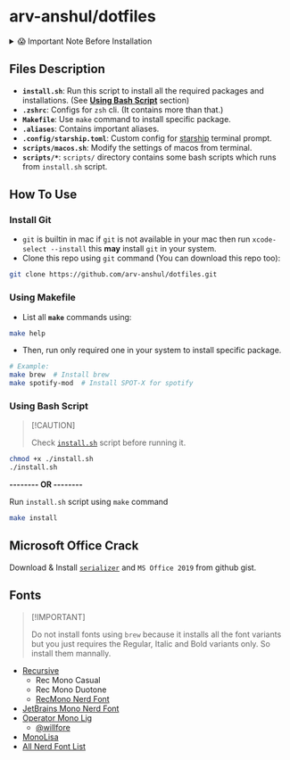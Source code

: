 # arv-anshul/dotfiles

<details>
<summary>😱 Important Note Before Installation</summary>

> 📋 Copied from
> [**@CoreyMSchafer/dotfiles**](https://github.com/CoreyMSchafer/dotfiles/blob/17dff1bbd8d6e4909800e163c16f6991f9fcc68d/README.md?plain=1#L17-L31)

The configurations and scripts in this repository are **HIGHLY PERSONALIZED** to my own preferences and workflows. If
you decide to use them, please be aware that they will **MODIFY** your current system, potentially making some changes
that are **IRREVERSIBLE** without a fresh installation of your operating system.

Furthermore, while I strive to backup files wherever possible, I cannot guarantee that all files are backed up. The
backup mechanism is designed to backup SOME files **ONCE**. If the script is run more than once, the initial backups
will be **OVERWRITTEN**, potentially resulting in loss of data. While I could implement timestamped backups to preserve
multiple versions, this setup is optimized for my personal use, and a single backup suffices for me.

If you would like a development environment similar to mine, I highly encourage you to fork this repository and make
your own personalized changes to these scripts instead of running them exactly as I have them written for myself.

A less serious (but potentially annoying) change it will make is setting the Desktop background to the image I use in my
tutorials. This is the script I use to set up machines I will be recording on, after all.

I likely won't accept pull requests unless they align closely with my personal preferences and the way I use my
development environment. But if there are some obvious errors in my scripts then corrections would be welcome!

If you choose to run these scripts, please do so with **EXTREME CAUTION**. It's recommended to review the scripts and
understand the changes they will make to your system before proceeding.

By using these scripts, you acknowledge and accept the risk of potential data loss or system alteration. Proceed at your
own risk.

</details>

## Files Description

- **`install.sh`**: Run this script to install all the required packages and installations. (See
  [**Using Bash Script**](#using-bash-script) section)
- **`.zshrc`**: Configs for `zsh` cli. (It contains more than that.)
- **`Makefile`**: Use `make` command to install specific package.
- **`.aliases`**: Contains important aliases.
- **`.config/starship.toml`**: Custom config for [starship](https://starship.rs) terminal prompt.
- **`scripts/macos.sh`**: Modify the settings of macos from terminal.
- **`scripts/*`**: `scripts/` directory contains some bash scripts which runs from `install.sh` script.

## How To Use

### Install Git

- `git` is builtin in mac if `git` is not available in your mac then run `xcode-select --install` this **may** install
  `git` in your system.
- Clone this repo using `git` command (You can download this repo too):

```bash
git clone https://github.com/arv-anshul/dotfiles.git
```

### Using Makefile

- List all **`make`** commands using:

```bash
make help
```

- Then, run only required one in your system to install specific package.

```bash
# Example:
make brew  # Install brew
make spotify-mod  # Install SPOT-X for spotify
```

### Using Bash Script

> \[!CAUTION\]
>
> Check [`install.sh`](./install.sh) script before running it.

```bash
chmod +x ./install.sh
./install.sh
```

**-------- OR --------**

Run `install.sh` script using `make` command

```bash
make install
```

## Microsoft Office Crack

Download & Install [`serializer`](https://gist.github.com/zthxxx/9ddc171d00df98cbf8b4b0d8469ce90a) and `MS Office 2019`
from github gist.

## Fonts

> \[!IMPORTANT\]
>
> Do not install fonts using `brew` because it installs all the font variants but you just requires the Regular, Italic
> and Bold variants only. So install them mannally.

- [Recursive](https://github.com/arrowtype/recursive/releases/download/v1.085/ArrowType-Recursive-1.085.zip)
  - Rec Mono Casual
  - Rec Mono Duotone
  - [RecMono Nerd Font](https://github.com/ryanoasis/nerd-fonts/releases/download/v3.2.1/Recursive.zip)
- [JetBrains Mono Nerd Font](https://github.com/ryanoasis/nerd-fonts/releases/download/v3.2.1/JetBrainsMono.zip)
- [Operator Mono Lig](https://github.com/arv-anshul/dotfiles/tree/main/Fonts/OperatorMonoLig)
  - [@willfore](https://github.com/willfore/vscode_operator_mono_lig.git)
- [MonoLisa](Fonts/MonoLisa)
- [All Nerd Font List](https://www.nerdfonts.com/font-downloads)
